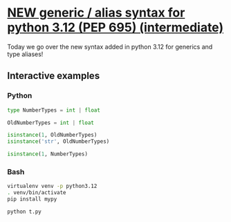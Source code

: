 # [NEW generic / alias syntax for python 3.12 (PEP 695) (intermediate)](https://youtu.be/YaDYUQ5mD5Q)

Today we go over the new syntax added in python 3.12 for generics and type aliases!

## Interactive examples

### Python

```python
type NumberTypes = int | float

OldNumberTypes = int | float

isinstance(1, OldNumberTypes)
isinstance('str', OldNumberTypes)

isinstance(1, NumberTypes)
```

### Bash

```bash
virtualenv venv -p python3.12
. venv/bin/activate
pip install mypy

python t.py
```
